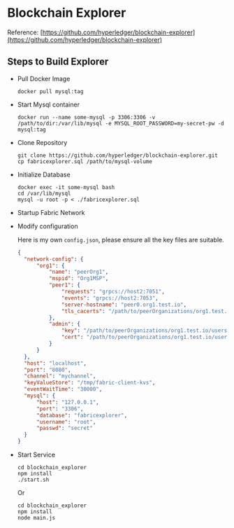 # Blockchain Explorer

Reference: [https://github.com/hyperledger/blockchain-explorer](https://github.com/hyperledger/blockchain-explorer)

## Steps to Build Explorer

- Pull Docker Image

  ```shell
  docker pull mysql:tag
  ```

- Start Mysql container

  ```shell
  docker run --name some-mysql -p 3306:3306 -v /path/to/dir:/var/lib/mysql -e MYSQL_ROOT_PASSWORD=my-secret-pw -d mysql:tag
  ```

- Clone Repository

  ```shell
  git clone https://github.com/hyperledger/blockchain-explorer.git
  cp fabricexplorer.sql /path/to/mysql-volume
  ```

- Initialize Database

  ```shell
  docker exec -it some-mysql bash
  cd /var/lib/mysql
  mysql -u root -p < ./fabricexplorer.sql
  ```

- Startup Fabric Network

- Modify configuration

  Here is my own ```config.json```, please ensure all the key files are suitable.

  ```json
  {
  	"network-config": {
  		"org1": {
  			"name": "peerOrg1",
  			"mspid": "Org1MSP",
  			"peer1": {
  				"requests": "grpcs://host2:7051",
  				"events": "grpcs://host2:7053",
  				"server-hostname": "peer0.org1.test.io",
  				"tls_cacerts": "/path/to/peerOrganizations/org1.test.io/peers/peer0.org1.test.io/tls/ca.crt"
  			},
  			"admin": {
  				"key": "/path/to/peerOrganizations/org1.test.io/users/Admin@org1.test.io/msp/keystore",
  				"cert": "/path/to/peerOrganizations/org1.test.io/users/Admin@org1.test.io/msp/signcerts"
  			}
  		}
  	},
  	"host": "localhost",
  	"port": "8080",
  	"channel": "mychannel",
  	"keyValueStore": "/tmp/fabric-client-kvs",
  	"eventWaitTime": "30000",
  	"mysql": {
  		"host": "127.0.0.1",
  		"port": "3306",
  		"database": "fabricexplorer",
  		"username": "root",
  		"passwd": "secret"
  	}
  }

  ```

- Start Service

  ```shell
  cd blockchain_explorer
  npm install
  ./start.sh
  ```
  Or

  ```
  cd blockchain_explorer
  npm install
  node main.js
  ```
